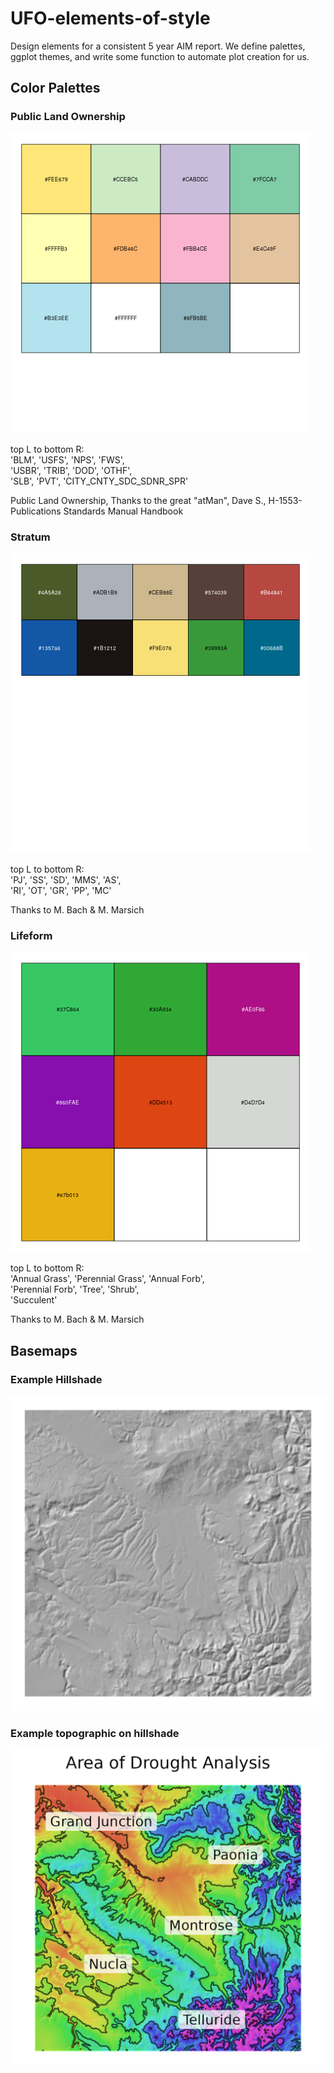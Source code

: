 # UFO-elements-of-style

Design elements for a consistent 5 year AIM report. We define palettes, ggplot themes, and write some function to automate plot creation for us. 



## Color Palettes

### Public Land Ownership
![Public Land Ownership](./results/plots/public_lands.png)

top L to bottom R:  
'BLM', 'USFS', 'NPS', 'FWS',  
'USBR', 'TRIB', 'DOD', 'OTHF',  
'SLB', 'PVT', 'CITY_CNTY_SDC_SDNR_SPR'  

Public Land Ownership, Thanks to the great "atMan", Dave S.,
H-1553-Publications Standards Manual Handbook



### Stratum
![Stratum Colors](results/plots/strata.png)

top L to bottom R:  
'PJ', 'SS', 'SD', 'MMS', 'AS',  
'RI', 'OT', 'GR', 'PP', 'MC'  

Thanks to M. Bach & M. Marsich

### Lifeform
![Lifeform Colors](results/plots/lifeforms.png)

top L to bottom R:  
'Annual Grass', 'Perennial Grass', 'Annual Forb',  
'Perennial Forb', 'Tree', 'Shrub',  
'Succulent'  

Thanks to M. Bach & M. Marsich


## Basemaps

### Example Hillshade 
![Hillshade](results/maps/hillshade_drought)

### Example topographic on hillshade
![Topo](results/maps/elevation_contour_drought)

